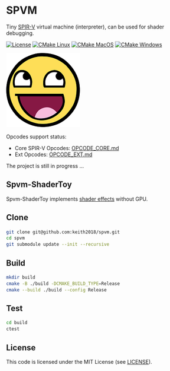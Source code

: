 # SPVM
Tiny [SPIR-V](https://registry.khronos.org/SPIR-V/) virtual machine (interpreter), can be used for shader debugging.

[![License](https://img.shields.io/badge/license-MIT-green)](./LICENSE)
[![CMake Linux](https://github.com/keith2018/spvm/actions/workflows/cmake_linux.yml/badge.svg)](https://github.com/keith2018/spvm/actions/workflows/cmake_linux.yml)
[![CMake MacOS](https://github.com/keith2018/spvm/actions/workflows/cmake_macos.yml/badge.svg)](https://github.com/keith2018/spvm/actions/workflows/cmake_macos.yml)
[![CMake Windows](https://github.com/keith2018/spvm/actions/workflows/cmake_windows.yml/badge.svg)](https://github.com/keith2018/spvm/actions/workflows/cmake_windows.yml)

![](images/awesomeface.png)

Opcodes support status:
- Core SPIR-V Opcodes: [OPCODE_CORE.md](OPCODE_CORE.md)
- Ext Opcodes: [OPCODE_EXT.md](OPCODE_EXT.md)

The project is still in progress ...

## Spvm-ShaderToy
Spvm-ShaderToy implements [shader effects](https://www.shadertoy.com/) without GPU.

## Clone
```bash
git clone git@github.com:keith2018/spvm.git
cd spvm
git submodule update --init --recursive
```

## Build
```bash
mkdir build
cmake -B ./build -DCMAKE_BUILD_TYPE=Release
cmake --build ./build --config Release
```

## Test
```bash
cd build
ctest
```

## License
This code is licensed under the MIT License (see [LICENSE](LICENSE)).

